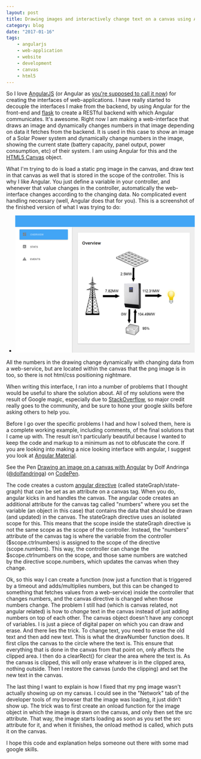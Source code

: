 ```yaml
---
layout: post
title: Drawing images and interactively change text on a canvas using Angular JS.
category: blog
date: "2017-01-16"
tags: 
    - angularjs
    - web-application
    - website
    - development
    - canvas
    - html5
---
```

So I love [AngularJS](https://angularjs.org/) (or Angular as [you're supposed to call it now](https://www.infoq.com/news/2016/12/angular-4)) for creating the interfaces of web-applications. I have really started to decouple the interfaces I make from the backend, by using Angular for the front-end and [flask](http://flask.pocoo.org) to create a RESTful backend with which Angular communicates. It's awesome. Right now I am making a web-interface that draws an image and dynamically changes numbers in that image depending on data it fetches from the backend. It is used in this case to show an image of a Solar Power system and dynamically change numbers in the image, showing the current state (battery capacity, panel output, power consumption, etc) of their system. I am using Angular for this and the [HTML5 Canvas](http://www.w3schools.com/html/html5_canvas.asp) object.

What I'm trying to do is load a static png image in the canvas, and draw text in that canvas as well that is stored in the scope of the controller. This is why I like Angular. You just define a variable in your controller, and whenever that value changes in the controller, automatically the web-interface changes according to the changing data. No complicated event handling necessary (well, Angular does that for you). This is a screenshot of the finished version of what I was trying to do:

* ![Dynamically changing text in solar system image](/images/solar_state_canvas_angular.png)

All the numbers in the drawing change dynamically with changing data from a web-service, but are located within the canvas that the png image is in too, so there is not html/css positioning nightmare.

When writing this interface, I ran into a number of problems that I thought would be useful to share the solution about. All of my solutions were the result of Google magic, especially due to [StackOverflow](http://stackoverflow.com), so major credit really goes to the community, and be sure to hone your google skills before asking others to help you.

Before I go over the specific problems I had and how I solved them, here is a complete working example, including comments, of the final solutions that I came up with. The result isn't particularly beautiful because I wanted to keep the code and markup to a minimum as not to obfuscate the core. If you are looking into making a nice looking interface with angular, I suggest you look at [Angular Material](https://material.angularjs.org/).

<p data-height="477" data-theme-id="0" data-slug-hash="EZgyXv" data-default-tab="js,result" data-user="dolfandringa" data-embed-version="2" data-pen-title="Drawing an image on a canvas with Angular" class="codepen">See the Pen <a href="https://codepen.io/dolfandringa/pen/EZgyXv/">Drawing an image on a canvas with Angular</a> by Dolf Andringa (<a href="http://codepen.io/dolfandringa">@dolfandringa</a>) on <a href="http://codepen.io">CodePen</a>.</p>
<script async src="https://production-assets.codepen.io/assets/embed/ei.js"></script>

The code creates a custom [angular directive](https://docs.angularjs.org/guide/directive) (called stateGraph/state-graph) that can be set as an attribute on a canvas tag. When you do, angular kicks in and handles the canvas. The angular code creates an additional attribute for the canvas tag called "numbers" where you set the variable (an object in this case) that contains the data that should be drawn (and updated) in the canvas. The stateGraph directive uses an isolated scope for this. This means that the scope inside the stateGraph directive is not the same scope as the scope of the controller. Instead, the "numbers" attribute of the canvas tag is where the variable from the controller ($scope.ctrlnumbers) is assigned to the scope of the directive (scope.numbers). This way, the controller can change the $scope.ctrlnumbers on the scope, and those same numbers are watched by the directive scope.numbers, which updates the canvas when they change.

Ok, so this way I can create a function (now just a function that is triggered by a timeout and adds/multiplies numbers, but this can be changed to something that fetches values from a web-service) inside the controller that changes numbers, and the canvas directive is changed when those numbers change. The problem I still had (which is canvas related, not angular related) is how to *change* text in the canvas instead of just adding numbers on top of each other. The canvas object doesn't have any concept of variables. I is just a piece of digital paper on which you can draw and erase. And there lies the trick. To change text, you need to erase the old text and then add new text. This is what the drawNumber function does. It first clips the canvas to the circle where the text is. This ensure that everything that is done in the canvas from that point on, only affects the clipped area. I then do a clearRect() for clear the area where the text is. As the canvas is clipped, this will only erase whatever is in the clipped area, nothing outside. Then I restore the canvas (undo the clipping) and set the new text in the canvas.

The last thing I want to explain is how I fixed that my png image wasn't actually showing up on my canvas. I could see in the "Network" tab of the developer tools of my browser that the image was loading, it just didn't show up. The trick was to first create an onload function for the image object in which the image is drawn on the canvas, and only then set the src attribute. That way, the image starts loading as soon as you set the src attribute for it, and when it finishes, the onload method is called, which puts it on the canvas.

I hope this code and explanation helps someone out there with some mad google skills.
